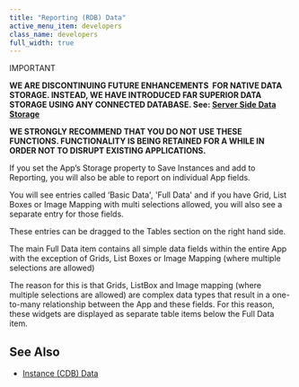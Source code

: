 ```yaml
---
title: "Reporting (RDB) Data"
active_menu_item: developers
class_name: developers
full_width: true
---
```



IMPORTANT

**WE ARE DISCONTINUING FUTURE ENHANCEMENTS  FOR NATIVE DATA STORAGE. INSTEAD, WE HAVE INTRODUCED FAR SUPERIOR DATA STORAGE USING ANY CONNECTED DATABASE. See: [Server Side Data Storage](/developers/documentation/product-guide/data-storage/server-side-data-storage/)**

**WE STRONGLY RECOMMEND THAT YOU DO NOT USE THESE FUNCTIONS. FUNCTIONALITY IS BEING RETAINED FOR A WHILE IN ORDER NOT TO DISRUPT EXISTING APPLICATIONS.**

If you set the App’s Storage property to Save Instances and add to Reporting, you will also be able to report on individual App fields.

You will see entries called ‘Basic Data', 'Full Data' and if you have Grid, List Boxes or Image Mapping with multi selections allowed, you will also see a separate entry for those fields.

These entries can be dragged to the Tables section on the right hand side.

The main Full Data item contains all simple data fields within the entire App with the exception of Grids, List Boxes or Image Mapping (where multiple selections are allowed)

The reason for this is that Grids, ListBox and Image mapping (where multiple selections are allowed) are complex data types that result in a one-to-many relationship between the App and these fields. For this reason, these widgets are displayed as separate table items below the Full Data item.

## See Also

 - [Instance (CDB) Data](/developers/documentation/product-guide/advanced-features/data-storage-management/how-to-report-on-app-data/to-use-cdb-or-rdb-data/instance-cdb-data)

